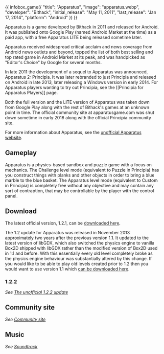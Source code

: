 {{ infobox_game({
	"title": "Apparatus",
	"image": "apparatus.webp",
	"developer": "Bithack",
	"initial_release": "May 11, 2011",
	"last_release": "Jan 17, 2014",
	"platform": "Android"
}) }}

Apparatus is a game developed by Bithack in 2011 and released for Android. It was published onto Google Play (named Android Market at the time) as a paid app, with a free Apparatus LITE being released sometime later.

Apparatus received widespread critical acclaim and news coverage from Android news outlets and beyond, topped the list of both best selling and top rated game in Android Market at its peak, and was handpicked as "Editor's Choice" by Google for several months.

In late 2011 the development of a sequel to Apparatus was announced, Apparatus 2: Principia. It was later rebranded to just Principia and released on Android in late 2013, later releasing a Windows version in early 2014. For Apparatus players wanting to try out Principia, see the [[Principia for Apparatus Players]] page.

Both the full version and the LITE version of Apparatus was taken down from Google Play along with the rest of Bithack's games at an unknown point in time. The official community site at apparatusgame.com was shut down sometime in early 2018 along with the official Principia community site.

For more information about Apparatus, see the [unofficial Apparatus website](https://apparatus.voxelmanip.se).

## Gameplay
Apparatus is a physics-based sandbox and puzzle game with a focus on mechanics. The Challenge level mode (equivalent to Puzzle in Principia) has you construct things with planks and other objects in order to bring a blue marble to the blue basket. The Apparatus level mode (equivalent to Custom in Principia) is completely free without any objective and may contain any sort of contraption, that may be controllable by the player with the control panel.

## Download
The latest official version, 1.2.1, can be [downloaded here](https://archive.org/download/apparatus-android-game-archive/Apparatus_1.2.1.apk).

The 1.2 update for Apparatus was released in November 2013 approximately two years after the previous version 1.1. It updated to the latest version of libGDX, which also switched the physics engine to vanilla Box2D shipped with libGDX rather than the modified version of Box2D used in 1.1 and before. With this essentially every old level completely broke as the physics engine behaviour was substantially altered by this change. If you would like to be able to play old levels created prior to 1.2 then you would want to use version 1.1 which [can be downloaded here](https://archive.org/download/apparatus-android-game-archive/Apparatus_1.1.apk).

### 1.2.2
*See [The unofficial 1.2.2 update](https://apparatus.voxelmanip.se/download-unofficial/)*

## Community site
*See [Community site](https://apparatus.voxelmanip.se/community-site/)*

## Music
*See [Soundtrack](https://apparatus.voxelmanip.se/music/)*
